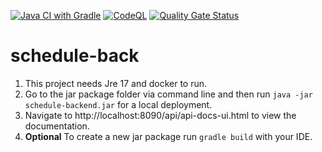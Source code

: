 [![Java CI with Gradle](https://github.com/jdavidtorres/training-schedule/actions/workflows/build.yml/badge.svg)](https://github.com/jdavidtorres/training-schedule/actions/workflows/build.yml)
[![CodeQL](https://github.com/jdavidtorres/training-schedule/actions/workflows/codeql-analisys.yml/badge.svg)](https://github.com/jdavidtorres/training-schedule/actions/workflows/codeql-analisys.yml)
[![Quality Gate Status](https://sonarcloud.io/api/project_badges/measure?project=jdavidtorres_training-schedule&metric=alert_status)](https://sonarcloud.io/summary/new_code?id=jdavidtorres_training-schedule)

# schedule-back

1. This project needs Jre 17 and docker to run.
2. Go to the jar package folder via command line and then run `java -jar schedule-backend.jar` for a local deployment.
3. Navigate to http://localhost:8090/api/api-docs-ui.html to view the documentation.
4. **Optional** To create a new jar package run `gradle build` with your IDE.